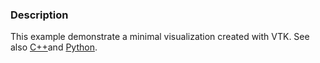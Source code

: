### Description
This example demonstrate a minimal visualization created with VTK.
See also [C++](/Cxx/Rendering/CylinderRenderingProperties)and [Python](/Python/GeometricObjects/Cylinder).

